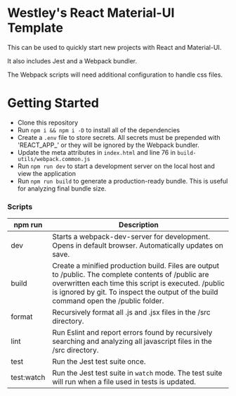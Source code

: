 # Westley's React Material-UI Template

This can be used to quickly start new projects with React and Material-UI.

It also includes Jest and a Webpack bundler.

The Webpack scripts will need additional configuration to handle css files.

# Getting Started

-   Clone this repository
-   Run `npm i && npm i -D` to install all of the dependencies
-   Create a `.env` file to store secrets. All secrets must be prepended with 'REACT_APP\_' or they will be ignored by the Webpack bundler.
-   Update the meta attributes in `index.html` and line 76 in `build-utils/webpack.common.js`
-   Run `npm run dev` to start a development server on the local host and view the application
-   Run `npm run build` to generate a production-ready bundle. This is useful for analyzing final bundle size.

### Scripts

| npm run    | Description                                                                                                                                                                                                                                         |
| ---------- | --------------------------------------------------------------------------------------------------------------------------------------------------------------------------------------------------------------------------------------------------- |
| dev        | Starts a webpack-dev-server for development. Opens in default browser. Automatically updates on save.                                                                                                                                               |
| build      | Create a minified production build. Files are output to /public. The complete contents of /public are overwritten each time this script is executed. /public is ignored by git. To inspect the output of the build command open the /public folder. |  |
| format     | Recursively format all .js and .jsx files in the /src directory.                                                                                                                                                                                    |
| lint       | Run Eslint and report errors found by recursively searching and analyzing all javascript files in the /src directory.                                                                                                                               |
| test       | Run the Jest test suite once.                                                                                                                                                                                                                       |
| test:watch | Run the Jest test suite in `watch` mode. The test suite will run when a file used in tests is updated.                                                                                                                                              |
